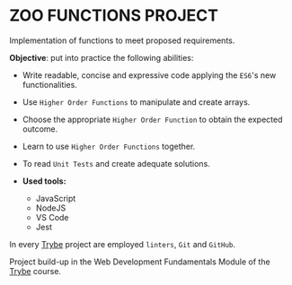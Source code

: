 # ZOO FUNCTIONS PROJECT

Implementation of functions to meet proposed requirements.

**Objective**: put into practice the following abilities:
* Write readable, concise and expressive code applying the `ES6`'s new functionalities.
* Use `Higher Order Functions` to manipulate and create arrays.
* Choose the appropriate `Higher Order Function` to obtain the expected outcome.
* Learn to use `Higher Order Functions` together.
* To read `Unit Tests` and create adequate solutions.

* **Used tools:**
  * JavaScript
  * NodeJS
  * VS Code
  * Jest

In every [Trybe](https://www.betrybe.com/) project are employed `linters`, `Git` and `GitHub`.

Project build-up in the Web Development Fundamentals Module of the [Trybe](https://www.betrybe.com/) course.